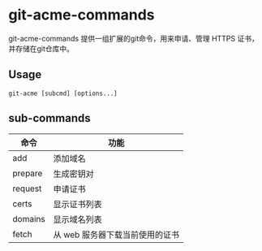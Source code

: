 # git-acme-commands
git-acme-commands 提供一组扩展的git命令，用来申请、管理 HTTPS 证书，并存储在git仓库中。


## Usage
    git-acme [subcmd] [options...]


## sub-commands

| 命令    | 功能                            |
| ------- | ------------------------------- |
| add     | 添加域名                        |
| prepare | 生成密钥对                      |
| request | 申请证书                        |
| certs   | 显示证书列表                    |
| domains | 显示域名列表                    |
| fetch   | 从 web 服务器下载当前使用的证书 |
